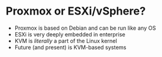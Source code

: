 # Proxmox or ESXi/vSphere?

* Proxmox is based on Debian and can be run like any OS
* ESXi is very deeply embedded in enterprise
* KVM is *literally* a part of the Linux kernel
* Future (and present) is KVM-based systems

